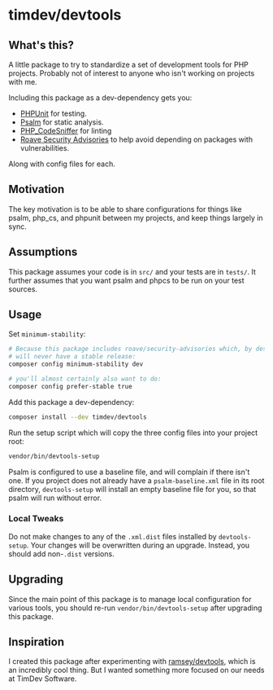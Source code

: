 # timdev/devtools

## What's this?

A little package to try to standardize a set of development tools for PHP 
projects. Probably not of interest to anyone who isn't working on projects with
me.

Including this package as a dev-dependency gets you:

* [PHPUnit] for testing.
* [Psalm] for static analysis.
* [PHP_CodeSniffer] for linting
* [Roave Security Advisories] to help avoid depending on packages with 
  vulnerabilities.

Along with config files for each.

## Motivation

The key motivation is to be able to share configurations for things like psalm,
php_cs, and phpunit between my projects, and keep things largely in sync.

## Assumptions

This package assumes your code is in `src/` and your tests are in `tests/`. It
further assumes that you want psalm and phpcs to be run on your test sources.

## Usage

Set `minimum-stability`:

```sh
# Because this package includes roave/security-advisories which, by design,
# will never have a stable release:
composer config minimum-stability dev

# you'll almost certainly also want to do:
composer config prefer-stable true    
```

Add this package a dev-dependency:

```sh
composer install --dev timdev/devtools
```

Run the setup script which will copy the three config files into your
project root:

```sh
vendor/bin/devtools-setup
```

Psalm is configured to use a baseline file, and will complain if there isn't
one. If you project does not already have a `psalm-baseline.xml` file in its
root directory, `devtools-setup` will install an empty baseline file for you, so
that psalm will run without error.

### Local Tweaks

Do not make changes to any of the `.xml.dist` files installed by 
`devtools-setup`. Your changes will be overwritten during an upgrade. Instead,
you should add non-`.dist` versions.

## Upgrading

Since the main point of this package is to manage local configuration for 
various tools, you should re-run `vendor/bin/devtools-setup` after upgrading
this package.

## Inspiration

I created this package after experimenting with [ramsey/devtools], which is an
incredibly cool thing. But I wanted something more focused on our needs at 
TimDev Software.

[PHPUnit]: https://phpunit.de/
[Psalm]: https://psalm.dev/
[PHP_CodeSniffer]: https://github.com/squizlabs/PHP_CodeSniffer
[Roave Security Advisories]: https://github.com/roave/security-advisories
[ramsey/devtools]: https://github.com/ramsey/devtools

